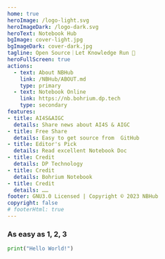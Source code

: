 ```yaml
---
home: true
heroImage: /logo-light.svg
heroImageDark: /logo-dark.svg
heroText: Notebook Hub
bgImage: cover-light.jpg
bgImageDark: cover-dark.jpg
tagline: Open Source｜Let Knowledge Run 🏃
heroFullScreen: true
actions:
  - text: About NBHub
    link: /NBHub/ABOUT.md
    type: primary
  - text: Notebook Online
    link: https://nb.bohrium.dp.tech
    type: secondary
features:
- title: AI4S&AIGC
  details: Share news about AI4S & AIGC
- title: Free Share
  details: Easy to get source from  GitHub 
- title: Editor's Pick
  details: Read excellent Notebook Doc
- title: Credit
  details: DP Technology
- title: Credit
  details: Bohrium Notebook
- title: Credit
  details: ……
footer: GNU3.0 Licensed | Copyright © 2023 NBHub
copyright: false
# footerHtml: true
---
```


### As easy as 1, 2, 3
```python
print("Hello World!")
```
